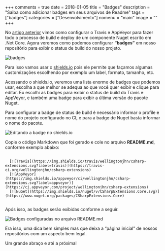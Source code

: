 +++
comments = true
date = 2018-01-05
title = "Badges"
description = "Saiba como adicionar badges em seus arquivos de Readme"
tags = ["badges"]
categories = ["Desenvolvimento"]
nomenu = "main"
image = ""
+++

No [artigo anterior](https://wellingtonjhn.com/posts/ci-cd-com-travis-e-appveyor-usando-cake-e-.net-core/) vimos como configurar o Travis e AppVeyor para fazer todo o processo de build e deploy de um componente Nuget escrito em .Net Core. Agora veremos como podemos configurar **“badges”** em nosso repositório para exibir o status de build do nosso projeto.

![badges](https://cdn-images-1.medium.com/max/2000/1*f9o_MXmOsGNcpPVHWF6-hA.png)

Para isso vamos usar o [shields.io](http://shields.io/) pois ele permite que façamos algumas customizações escolhendo por exemplo um label, formato, tamanho, etc.

Acessando o shields.io, veremos uma lista enorme de badges que podemos usar, escolha a que melhor se adequa ao que você quer exibir e clique para editar. 
Eu escolhi as badges para exibir o status de build do Travis e AppVeyor, e também uma badge para exibir a última versão do pacote Nuget.

Para configurar a badge de status de build é necessário informar o profile e nome do projeto configurado no CI, e para a badge de Nuget basta informar o nome do pacote.

![Editando a badge no shields.io](https://cdn-images-1.medium.com/max/2340/1*83-dan1lqsK3H3P3rkSxMQ.png)

Copie o código Markdown que foi gerado e cole no arquivo **README.md**, conforme exemplo abaixo:

<pre>
  <code>
  [![Travis](https://img.shields.io/travis/wellingtonjhn/csharp-extensions.svg?label=travis)](https://travis-ci.org/wellingtonjhn/csharp-extensions)
  [![AppVeyor](https://img.shields.io/appveyor/ci/wellingtonjhn/csharp-extensions.svg?label=appveyor)](https://ci.appveyor.com/project/wellingtonjhn/csharp-extensions)
  [![NuGet](https://img.shields.io/nuget/v/CSharpExtensions.Core.svg)](https://www.nuget.org/packages/CSharpExtensions.Core)
  </code>
</pre>

Após isso, as badges serão exibidas conforme a seguir.

![Badges configuradas no arquivo README.md](https://cdn-images-1.medium.com/max/2000/1*rZcPpUfpvjF6EpssrTQJnw.png)

Era isso, uma dica bem simples mas que deixa a “página inicial” de nossos repositórios com um aspecto bem legal.

Um grande abraço e até a próxima!
